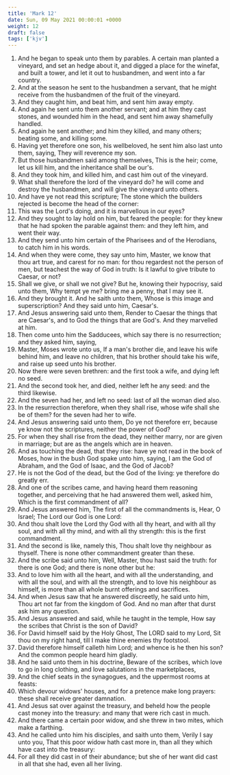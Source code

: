 ```yaml
---
title: 'Mark 12'
date: Sun, 09 May 2021 00:00:01 +0000
weight: 12
draft: false
tags: ['kjv'] 
---
```


1. And he began to speak unto them by parables. A certain man planted a vineyard, and set an hedge about it, and digged a place for the winefat, and built a tower, and let it out to husbandmen, and went into a far country.
2. And at the season he sent to the husbandmen a servant, that he might receive from the husbandmen of the fruit of the vineyard.
3. And they caught him, and beat him, and sent him away empty.
4. And again he sent unto them another servant; and at him they cast stones, and wounded him in the head, and sent him away shamefully handled.
5. And again he sent another; and him they killed, and many others; beating some, and killing some.
6. Having yet therefore one son, his wellbeloved, he sent him also last unto them, saying, They will reverence my son.
7. But those husbandmen said among themselves, This is the heir; come, let us kill him, and the inheritance shall be our's.
8. And they took him, and killed him, and cast him out of the vineyard.
9. What shall therefore the lord of the vineyard do? he will come and destroy the husbandmen, and will give the vineyard unto others.
10. And have ye not read this scripture; The stone which the builders rejected is become the head of the corner:
11. This was the Lord's doing, and it is marvellous in our eyes?
12. And they sought to lay hold on him, but feared the people: for they knew that he had spoken the parable against them: and they left him, and went their way.
13. And they send unto him certain of the Pharisees and of the Herodians, to catch him in his words.
14. And when they were come, they say unto him, Master, we know that thou art true, and carest for no man: for thou regardest not the person of men, but teachest the way of God in truth: Is it lawful to give tribute to Caesar, or not?
15. Shall we give, or shall we not give? But he, knowing their hypocrisy, said unto them, Why tempt ye me? bring me a penny, that I may see it.
16. And they brought it. And he saith unto them, Whose is this image and superscription? And they said unto him, Caesar's.
17. And Jesus answering said unto them, Render to Caesar the things that are Caesar's, and to God the things that are God's. And they marvelled at him.
18. Then come unto him the Sadducees, which say there is no resurrection; and they asked him, saying,
19. Master, Moses wrote unto us, If a man's brother die, and leave his wife behind him, and leave no children, that his brother should take his wife, and raise up seed unto his brother.
20. Now there were seven brethren: and the first took a wife, and dying left no seed.
21. And the second took her, and died, neither left he any seed: and the third likewise.
22. And the seven had her, and left no seed: last of all the woman died also.
23. In the resurrection therefore, when they shall rise, whose wife shall she be of them? for the seven had her to wife.
24. And Jesus answering said unto them, Do ye not therefore err, because ye know not the scriptures, neither the power of God?
25. For when they shall rise from the dead, they neither marry, nor are given in marriage; but are as the angels which are in heaven.
26. And as touching the dead, that they rise: have ye not read in the book of Moses, how in the bush God spake unto him, saying, I am the God of Abraham, and the God of Isaac, and the God of Jacob?
27. He is not the God of the dead, but the God of the living: ye therefore do greatly err.
28. And one of the scribes came, and having heard them reasoning together, and perceiving that he had answered them well, asked him, Which is the first commandment of all?
29. And Jesus answered him, The first of all the commandments is, Hear, O Israel; The Lord our God is one Lord:
30. And thou shalt love the Lord thy God with all thy heart, and with all thy soul, and with all thy mind, and with all thy strength: this is the first commandment.
31. And the second is like, namely this, Thou shalt love thy neighbour as thyself. There is none other commandment greater than these.
32. And the scribe said unto him, Well, Master, thou hast said the truth: for there is one God; and there is none other but he:
33. And to love him with all the heart, and with all the understanding, and with all the soul, and with all the strength, and to love his neighbour as himself, is more than all whole burnt offerings and sacrifices.
34. And when Jesus saw that he answered discreetly, he said unto him, Thou art not far from the kingdom of God. And no man after that durst ask him any question.
35. And Jesus answered and said, while he taught in the temple, How say the scribes that Christ is the son of David?
36. For David himself said by the Holy Ghost, The LORD said to my Lord, Sit thou on my right hand, till I make thine enemies thy footstool.
37. David therefore himself calleth him Lord; and whence is he then his son? And the common people heard him gladly.
38. And he said unto them in his doctrine, Beware of the scribes, which love to go in long clothing, and love salutations in the marketplaces,
39. And the chief seats in the synagogues, and the uppermost rooms at feasts:
40. Which devour widows' houses, and for a pretence make long prayers: these shall receive greater damnation.
41. And Jesus sat over against the treasury, and beheld how the people cast money into the treasury: and many that were rich cast in much.
42. And there came a certain poor widow, and she threw in two mites, which make a farthing.
43. And he called unto him his disciples, and saith unto them, Verily I say unto you, That this poor widow hath cast more in, than all they which have cast into the treasury:
44. For all they did cast in of their abundance; but she of her want did cast in all that she had, even all her living.

